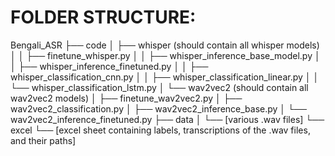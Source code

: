 # FOLDER STRUCTURE:

Bengali_ASR
├── code
│   ├── whisper (should contain all whisper models)
│   │   ├── finetune_whisper.py
│   │   ├── whisper_inference_base_model.py
│   │   ├── whisper_inference_finetuned.py
│   │   ├── whisper_classification_cnn.py
│   │   ├── whisper_classification_linear.py
│   │   └── whisper_classification_lstm.py
│   └── wav2vec2 (should contain all wav2vec2 models)
│       ├── finetune_wav2vec2.py
│       ├── wav2vec2_classification.py
│       ├── wav2vec2_inference_base.py
│       └── wav2vec2_inference_finetuned.py
├── data
│   └── [various .wav files]
└── excel
    └── [excel sheet containing labels, transcriptions of the .wav files, and their paths]


